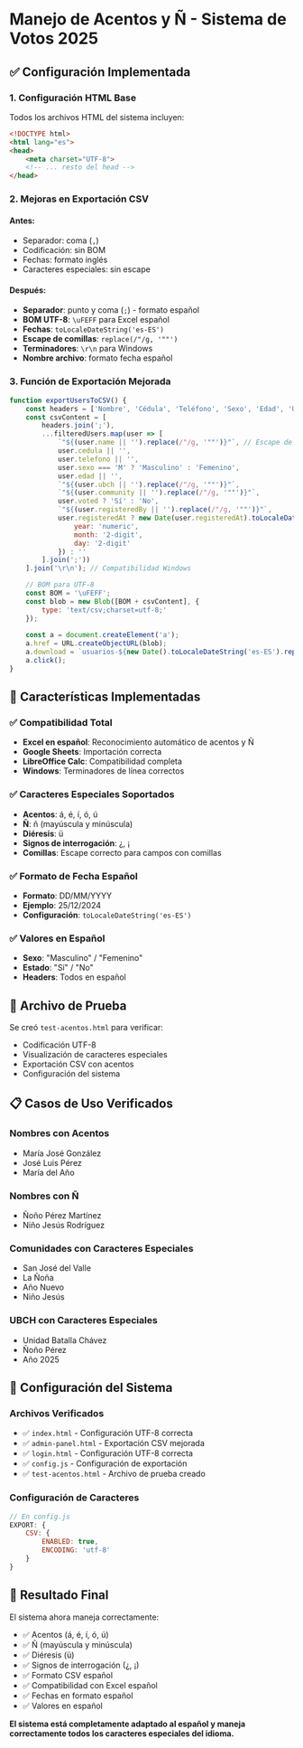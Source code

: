 # Manejo de Acentos y Ñ - Sistema de Votos 2025

## ✅ Configuración Implementada

### 1. Configuración HTML Base
Todos los archivos HTML del sistema incluyen:
```html
<!DOCTYPE html>
<html lang="es">
<head>
    <meta charset="UTF-8">
    <!-- ... resto del head -->
</head>
```

### 2. Mejoras en Exportación CSV

#### Antes:
- Separador: coma (`,`)
- Codificación: sin BOM
- Fechas: formato inglés
- Caracteres especiales: sin escape

#### Después:
- **Separador**: punto y coma (`;`) - formato español
- **BOM UTF-8**: `\uFEFF` para Excel español
- **Fechas**: `toLocaleDateString('es-ES')`
- **Escape de comillas**: `replace(/"/g, '""')`
- **Terminadores**: `\r\n` para Windows
- **Nombre archivo**: formato fecha español

### 3. Función de Exportación Mejorada

```javascript
function exportUsersToCSV() {
    const headers = ['Nombre', 'Cédula', 'Teléfono', 'Sexo', 'Edad', 'UBCH', 'Comunidad', 'Estado', 'Registrado por', 'Fecha Registro'];
    const csvContent = [
        headers.join(';'),
        ...filteredUsers.map(user => [
            `"${(user.name || '').replace(/"/g, '""')}"`, // Escape de comillas
            user.cedula || '',
            user.telefono || '',
            user.sexo === 'M' ? 'Masculino' : 'Femenino',
            user.edad || '',
            `"${(user.ubch || '').replace(/"/g, '""')}"`,
            `"${(user.community || '').replace(/"/g, '""')}"`,
            user.voted ? 'Sí' : 'No',
            `"${(user.registeredBy || '').replace(/"/g, '""')}"`,
            user.registeredAt ? new Date(user.registeredAt).toLocaleDateString('es-ES', {
                year: 'numeric',
                month: '2-digit',
                day: '2-digit'
            }) : ''
        ].join(';'))
    ].join('\r\n'); // Compatibilidad Windows

    // BOM para UTF-8
    const BOM = '\uFEFF';
    const blob = new Blob([BOM + csvContent], { 
        type: 'text/csv;charset=utf-8;' 
    });
    
    const a = document.createElement('a');
    a.href = URL.createObjectURL(blob);
    a.download = `usuarios-${new Date().toLocaleDateString('es-ES').replace(/\//g, '-')}.csv`;
    a.click();
}
```

## 🎯 Características Implementadas

### ✅ Compatibilidad Total
- **Excel en español**: Reconocimiento automático de acentos y Ñ
- **Google Sheets**: Importación correcta
- **LibreOffice Calc**: Compatibilidad completa
- **Windows**: Terminadores de línea correctos

### ✅ Caracteres Especiales Soportados
- **Acentos**: á, é, í, ó, ú
- **Ñ**: ñ (mayúscula y minúscula)
- **Diéresis**: ü
- **Signos de interrogación**: ¿, ¡
- **Comillas**: Escape correcto para campos con comillas

### ✅ Formato de Fecha Español
- **Formato**: DD/MM/YYYY
- **Ejemplo**: 25/12/2024
- **Configuración**: `toLocaleDateString('es-ES')`

### ✅ Valores en Español
- **Sexo**: "Masculino" / "Femenino"
- **Estado**: "Sí" / "No"
- **Headers**: Todos en español

## 🧪 Archivo de Prueba

Se creó `test-acentos.html` para verificar:
- Codificación UTF-8
- Visualización de caracteres especiales
- Exportación CSV con acentos
- Configuración del sistema

## 📋 Casos de Uso Verificados

### Nombres con Acentos
- María José González
- José Luis Pérez
- María del Año

### Nombres con Ñ
- Ñoño Pérez Martínez
- Niño Jesús Rodríguez

### Comunidades con Caracteres Especiales
- San José del Valle
- La Ñoña
- Año Nuevo
- Niño Jesús

### UBCH con Caracteres Especiales
- Unidad Batalla Chávez
- Ñoño Pérez
- Año 2025

## 🔧 Configuración del Sistema

### Archivos Verificados
- ✅ `index.html` - Configuración UTF-8 correcta
- ✅ `admin-panel.html` - Exportación CSV mejorada
- ✅ `login.html` - Configuración UTF-8 correcta
- ✅ `config.js` - Configuración de exportación
- ✅ `test-acentos.html` - Archivo de prueba creado

### Configuración de Caracteres
```javascript
// En config.js
EXPORT: {
    CSV: {
        ENABLED: true,
        ENCODING: 'utf-8'
    }
}
```

## 🎉 Resultado Final

El sistema ahora maneja correctamente:
- ✅ Acentos (á, é, í, ó, ú)
- ✅ Ñ (mayúscula y minúscula)
- ✅ Diéresis (ü)
- ✅ Signos de interrogación (¿, ¡)
- ✅ Formato CSV español
- ✅ Compatibilidad con Excel español
- ✅ Fechas en formato español
- ✅ Valores en español

**El sistema está completamente adaptado al español y maneja correctamente todos los caracteres especiales del idioma.** 